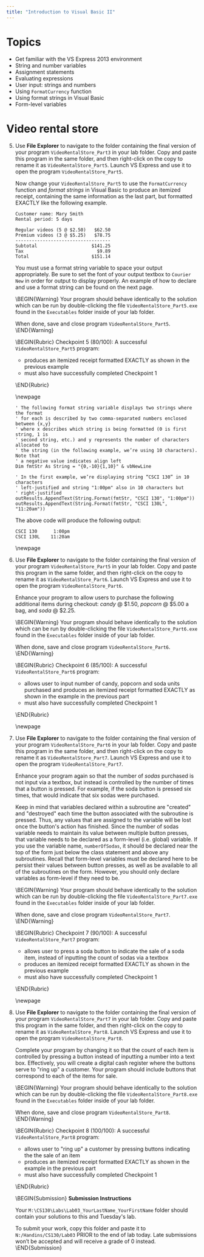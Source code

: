 ```yaml
---
title: "Introduction to Visual Basic II"
---
```


# Topics

* Get familiar with the VS Express 2013 environment
*	String and number variables
*	Assignment statements
*	Evaluating expressions
*	User input: strings and numbers
* Using `FormatCurrency` function
*	Using format strings in Visual Basic
*	Form-level variables

# Video rental store

5. Use **File Explorer** to navigate to the folder containing the final version
   of your program `VideoRentalStore_Part3` in your lab folder. Copy and paste
   this program in the same folder, and then right-click on the copy to rename
   it as `VideoRentalStore_Part5`. Launch VS Express and use it to open the
   program `VideoRentalStore_Part5`.

   Now change your `VideoRentalStore_Part5` to use the `FormatCurrency` function
   and *format strings* in Visual Basic to produce an itemized receipt,
   containing the same information as the last part, but formatted EXACTLY like
   the following example.

   ```
   Customer name: Mary Smith
   Rental period: 5 days

   Regular videos (5 @ $2.50)   $62.50
   Premium videos (3 @ $5.25)   $78.75
   -----------------------------------
   Subtotal                    $141.25
   Tax                           $9.89
   Total                       $151.14
   ```

   You must use a format string variable to space your output appropriately. Be
   sure to set the font of your output textbox to `Courier New` in order for
   output to display properly. An example of how to declare and use a format
   string can be found on the next page.

   \BEGIN{Warning}
   Your program should behave identically to the solution which can be run by
   double-clicking the file `VideoRentalStore_Part5.exe` found in the
   `Executables` folder inside of your lab folder.

   When done, save and close program `VideoRentalStore_Part5`.
   \END{Warning}

   \BEGIN{Rubric}
   Checkpoint 5 (80/100): A successful `VideoRentalStore_Part5` program:

   * produces an itemized receipt formatted EXACTLY as shown in the previous
     example
   * must also have successfully completed Checkpoint 1

   \END{Rubric}

   \newpage

   ```vbnet
   ' The following format string variable displays two strings where the format
   ' for each is described by two comma-separated numbers enclosed between {x,y}
   ' where x describes which string is being formatted (0 is first string, 1 is
   ' second string, etc.) and y represents the number of characters allocated to
   ' the string (in the following example, we’re using 10 characters). Note that
   ' a negative value indicates align left
   Dim fmtStr As String = "{0,-10}{1,10}" & vbNewLine

   ' In the first example, we’re displaying string “CSCI 130” in 10 characters
   ' left-justified and string "1:00pm" also in 10 characters but
   ' right-justified
   outResults.AppendText(String.Format(fmtStr, "CSCI 130", "1:00pm"))
   outResults.AppendText(String.Format(fmtStr, "CSCI 130L", "11:20am"))
   ```

   The above code will produce the following output:

   ```
   CSCI 130      1:00pm
   CSCI 130L    11:20am
   ```

   \newpage

1. Use **File Explorer** to navigate to the folder containing the final version
   of your program `VideoRentalStore_Part5` in your lab folder. Copy and paste
   this program in the same folder, and then right-click on the copy to rename
   it as `VideoRentalStore_Part6`. Launch VS Express and use it to open the
   program `VideoRentalStore_Part6`.

   Enhance your program to allow users to purchase the following additional items
   during checkout: *candy* @ $1.50, *popcorn* @ $5.00 a bag, and *soda* @ $2.25.

   \BEGIN{Warning}
   Your program should behave identically to the solution which can be run by
   double-clicking the file `VideoRentalStore_Part6.exe` found in the
   `Executables` folder inside of your lab folder.

   When done, save and close program `VideoRentalStore_Part6`.
   \END{Warning}

   \BEGIN{Rubric}
   Checkpoint 6 (85/100): A successful `VideoRentalStore_Part6` program:

   * allows user to input number of candy, popcorn and soda units purchased and
     produces an itemized receipt formatted EXACTLY as shown in the example in
     the previous part
   * must also have successfully completed Checkpoint 1

   \END{Rubric}

   \newpage

1. Use **File Explorer** to navigate to the folder containing the final version
   of your program `VideoRentalStore_Part6` in your lab folder. Copy and paste
   this program in the same folder, and then right-click on the copy to rename
   it as `VideoRentalStore_Part7`. Launch VS Express and use it to open the
   program `VideoRentalStore_Part7`.

   Enhance your program again so that the number of *sodas* purchased is not
   input via a textbox, but instead is controlled by the number of times that a
   button is pressed. For example, if the soda button is pressed six times, that
   would indicate that six sodas were purchased.

   Keep in mind that variables declared within a subroutine are "created" and
   "destroyed" each time the button associated with the subroutine is pressed.
   Thus, any values that are assigned to the variable will be lost once the
   button's action has finished. Since the number of sodas variable needs to
   maintain its value between multiple button presses, that variable needs to be
   declared as a form-level (i.e. global) variable. If you use the variable
   name, `numberOfSodas`, it should be declared near the top of the form just
   below the class statement and above any subroutines. Recall that form-level
   variables must be declared here to be persist their values between button
   presses, as well as be available to all of the subroutines on the form.
   However, you should only declare variables as form-level if they need to be.

   \BEGIN{Warning}
   Your program should behave identically to the solution which can be run by
   double-clicking the file `VideoRentalStore_Part7.exe` found in the
   `Executables` folder inside of your lab folder.

   When done, save and close program `VideoRentalStore_Part7`.
   \END{Warning}

   \BEGIN{Rubric}
   Checkpoint 7 (90/100): A successful `VideoRentalStore_Part7` program:

   * allows user to press a soda button to indicate the sale of a soda item,
     instead of inputting the count of sodas via a textbox
   * produces an itemized receipt formatted EXACTLY as shown in the previous
     example
   * must also have successfully completed Checkpoint 1

   \END{Rubric}

   \newpage

1. Use **File Explorer** to navigate to the folder containing the final version
   of your program `VideoRentalStore_Part7` in your lab folder. Copy and paste
   this program in the same folder, and then right-click on the copy to rename
   it as `VideoRentalStore_Part8`. Launch VS Express and use it to open the
   program `VideoRentalStore_Part8`.

   Complete your program by changing it so that the count of each item is
   controlled by pressing a button instead of inputting a number into a text
   box. Effectively, you will create a digital cash register where the buttons
   serve to "ring up" a customer. Your program should include buttons that
   correspond to each of the items for sale.

   \BEGIN{Warning}
   Your program should behave identically to the solution which can be run by
   double-clicking the file `VideoRentalStore_Part8.exe` found in the
   `Executables` folder inside of your lab folder.

   When done, save and close program `VideoRentalStore_Part8`.
   \END{Warning}

   \BEGIN{Rubric}
   Checkpoint 8 (100/100): A successful `VideoRentalStore_Part8` program:

   * allows user to "ring up" a customer by pressing buttons indicating the
     the sale of an item
   * produces an itemized receipt formatted EXACTLY as shown in the example in
     the previous part
   * must also have successfully completed Checkpoint 1

   \END{Rubric}

   \BEGIN{Submission}
   **Submission Instructions**

   Your `M:\CS130\Labs\Lab03_YourLastName_YourFirstName` folder should contain
   your solutions to this and Tuesday's lab.

   To submit your work, copy this folder and paste it to
   `N:/Handins/CS130/Lab03` PRIOR to the end of lab today. Late submissions
   won’t be accepted and will receive a grade of 0 instead.
  \END{Submission}
